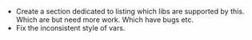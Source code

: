 - Create a section dedicated to listing which libs are supported by this. Which are but need more work. Which have bugs etc.
- Fix the inconsistent style of vars.  